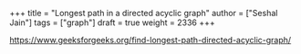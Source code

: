 +++
title = "Longest path in a directed acyclic graph"
author = ["Seshal Jain"]
tags = ["graph"]
draft = true
weight = 2336
+++

<https://www.geeksforgeeks.org/find-longest-path-directed-acyclic-graph/>

